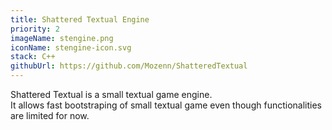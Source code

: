 ```yaml
---
title: Shattered Textual Engine
priority: 2
imageName: stengine.png
iconName: stengine-icon.svg
stack: C++
githubUrl: https://github.com/Mozenn/ShatteredTextual
---
```


Shattered Textual is a small textual game engine.  
It allows fast bootstraping of small textual game even though functionalities are limited for now.

